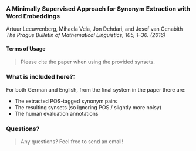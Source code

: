 ### A Minimally Supervised Approach for Synonym Extraction with Word Embeddings
Artuur Leeuwenberg, Mihaela Vela, Jon Dehdari, and Josef van Genabith
*The Prague Bulletin of Mathematical Linguistics, 105, 1–30. (2016)*

#### Terms of Usage
> Please cite the paper when using the provided synsets.

### What is included here?:

For both German and English, from the final system in the paper there are:

- The extracted POS-tagged synonym pairs 
- The resulting synsets (so ignoring POS / slightly more noisy)
- The human evaluation annotations

### Questions?
> Any questions? Feel free to send an email!

